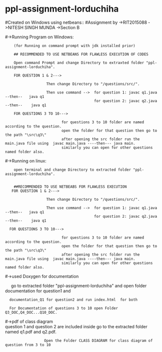 # ppl-assignment-lorduchiha




#Created on Windows using netbeans:: 
#Assignment by ->RIT2015088
              ->NITESH SINGH MUNDA
              ->Section B





#->Running Program on Windows:
        
        (for Running on command prompt with jdk installed prior)
        
        ## RECOMMENDED TO USE NETBEANS FOR FLAWLESS EXECUTION OF CODES
        
        Open command Prompt and change Directory to extraxted folder "ppl-assignment-lorduchiha".
        
        FOR QUESTION 1 & 2--->
         
                       Then change Directory to "/questions/src/".
        
                       Then use command -->  for question 1: javac q1.java    --then--   java q1
                                             for question 2: javac q2.java    --then--    java q1
                              
        FOR QUESTIONS 3 TO 10--->
  
                              for questions 3 to 10 folder are named according to the question.
                              open the folder for that question then go to the path "\src\q3\"
                              after opening the src folder run the main.java file using  javac main.java ----then--- java main.
                              similarly you can open for other questions named folder also.
                            
                                              



#->Running on linux:
        
        open terminal and change Directory to extracted folder "ppl-assignment-lorduchiha".
        
        
        ##RECOMMENDED TO USE NETBEABS FOR FLAWLESS EXECUTION
       FOR QUESTION 1 & 2--->
         
                       Then change Directory to "/questions/src/".
        
                       Then use command -->  for question 1: javac q1.java    --then--   java q1
                                             for question 2: javac q2.java    --then--    java q1
                              
      FOR QUESTIONS 3 TO 10--->
  
                              for questions 3 to 10 folder are named according to the question.
                              open the folder for that question then go to the path "\src\q3\"
                              after opening the src folder run the main.java file using  javac main.java ----then--- java main.
                              similarly you can open for other questions named folder also.
                            
                       
 
 
 #->used Doxygen for documentation 
 
 
      go to extracted folder "ppl-assignment-lorduchiha" and open folder documentation for question1 and
      
      documentation_Q1 for question2 and run index.html  for both
      
      For Documentation of questions 3 to 10 open Folder Q3_DOC,Q4_DOC...Q10_DOC.
  
 
 
 #->pdf of class diagram  
                      question 1 and question 2 are included inside go to the extracted folder named q1.pdf and q2.pdf.
                      
                      Open the Folder CLASS DIAGRAM for class diagram of question from 3 to 10
                              
                              
                              
                              
                              
                              
             
